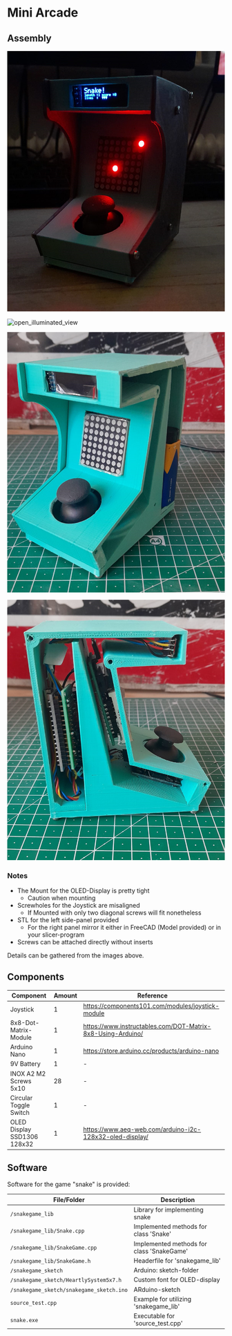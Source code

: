 # Mini Arcade
## Assembly

![illuminated_view](https://github.com/sklf81/Mini-Arcade/blob/master/images/png/final_view.png)

![open_illuminated_view]((https://github.com/sklf81/Mini-Arcade/blob/main/images/png/illuminated_view.png))

![battery_view](https://github.com/sklf81/Mini-Arcade/blob/master/images/png/battery_view.png)

![open_side_view](https://github.com/sklf81/Mini-Arcade/blob/master/images/png/open_side.png)

### Notes
- The Mount for the OLED-Display is pretty tight
  - Caution when mounting
- Screwholes for the Joystick are misaligned
  - If Mounted with only two diagonal screws will fit nonetheless
- STL for the left side-panel provided
  - For the right panel mirror it either in FreeCAD (Model provided) or in your slicer-program
- Screws can be attached directly without inserts

Details can be gathered from the images above.

## Components 
| Component | Amount | Reference |
|-----------|--------|-----------|
| Joystick  | 1      | https://components101.com/modules/joystick-module |
| 8x8-Dot-Matrix-Module | 1 | https://www.instructables.com/DOT-Matrix-8x8-Using-Arduino/ |
| Arduino Nano | 1 | https://store.arduino.cc/products/arduino-nano |
| 9V Battery | 1 | - |
| INOX A2 M2 Screws 5x10 | 28 | - |
| Circular Toggle Switch | 1 | - |
| OLED Display SSD1306 128x32 | 1 | https://www.aeq-web.com/arduino-i2c-128x32-oled-display/|


## Software
Software for the game "snake" is provided:

|	File/Folder	|	Description	|	
|---|---|
|`/snakegame_lib`| Library for implementing snake |
|`/snakegame_lib/Snake.cpp`| Implemented methods for class 'Snake' |
|`/snakegame_lib/SnakeGame.cpp`| Implemented methods for class 'SnakeGame' |
|`/snakegame_lib/SnakeGame.h`| Headerfile for 'snakegame_lib' |
|`/snakegame_sketch` | Arduino: sketch-folder |
|`/snakegame_sketch/HeartlySystem5x7.h`| Custom font for OLED-display |
|`/snakegame_sketch/snakegame_sketch.ino`| ARduino-sketch |
|`source_test.cpp`| Example for utilizing 'snakegame_lib' |
|`snake.exe` | Executable for 'source_test.cpp' |
